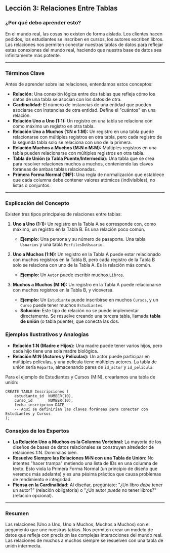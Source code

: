 ## Lección 3: Relaciones Entre Tablas

### ¿Por qué debo aprender esto?
En el mundo real, las cosas no existen de forma aislada. Los clientes hacen pedidos, los estudiantes se inscriben en cursos, los autores escriben libros. Las relaciones nos permiten conectar nuestras tablas de datos para reflejar estas conexiones del mundo real, haciendo que nuestra base de datos sea infinitamente más potente.

---

### Términos Clave

Antes de aprender sobre las relaciones, entendamos estos conceptos:

- **Relación:** Una conexión lógica entre dos tablas que refleja cómo los datos de una tabla se asocian con los datos de otra.
- **Cardinalidad:** El número de instancias de una entidad que pueden asociarse con instancias de otra entidad. Define el "cuántos" en una relación.
- **Relación Uno a Uno (1:1):** Un registro en una tabla se relaciona con como máximo un registro en otra tabla.
- **Relación Uno a Muchos (1:N o 1:M):** Un registro en una tabla puede relacionarse con múltiples registros en otra tabla, pero cada registro de la segunda tabla solo se relaciona con uno de la primera.
- **Relación Muchos a Muchos (M:N o M:M):** Múltiples registros en una tabla pueden relacionarse con múltiples registros en otra tabla.
- **Tabla de Unión (o Tabla Puente/Intermedia):** Una tabla que se crea para resolver relaciones muchos a muchos, conteniendo las claves foráneas de ambas tablas relacionadas.
- **Primera Forma Normal (1NF):** Una regla de normalización que establece que cada columna debe contener valores atómicos (indivisibles), no listas o conjuntos.

---

### Explicación del Concepto
Existen tres tipos principales de relaciones entre tablas:

1.  **Uno a Uno (1:1):** Un registro en la Tabla A se corresponde con, como máximo, un registro en la Tabla B. Es una relación poco común.
    *   **Ejemplo:** Una persona y su número de pasaporte. Una tabla `Usuarios` y una tabla `PerfilesDeUsuario`.

2.  **Uno a Muchos (1:N):** Un registro en la Tabla A puede estar relacionado con muchos registros en la Tabla B, pero cada registro de la Tabla B solo se relaciona con uno de la Tabla A. Es la relación más común.
    *   **Ejemplo:** Un `Autor` puede escribir muchos `Libros`.

3.  **Muchos a Muchos (M:N):** Un registro en la Tabla A puede relacionarse con muchos registros en la Tabla B, y viceversa.
    *   **Ejemplo:** Un `Estudiante` puede inscribirse en muchos `Cursos`, y un `Curso` puede tener muchos `Estudiantes`.
    *   **Solución:** Este tipo de relación no se puede implementar directamente. Se resuelve creando una tercera tabla, llamada **tabla de unión** (o tabla puente), que conecta las dos.

### Ejemplos Ilustrativos y Analogías
*   **Relación 1:N (Madre e Hijos):** Una madre puede tener varios hijos, pero cada hijo tiene una sola madre biológica.
*   **Relación M:N (Actores y Películas):** Un actor puede participar en múltiples películas, y una película tiene múltiples actores. La tabla de unión sería `Reparto`, almacenando pares de `id_actor` y `id_pelicula`.

Para el ejemplo de Estudiantes y Cursos (M:N), crearíamos una tabla de unión:
```oracle
CREATE TABLE Inscripciones (
    estudiante_id  NUMBER(10),
    curso_id       NUMBER(10),
    fecha_inscripcion DATE
    -- Aquí se definirían las claves foráneas para conectar con Estudiantes y Cursos
);
```

### Consejos de los Expertos
*   **La Relación Uno a Muchos es la Columna Vertebral:** La mayoría de los diseños de bases de datos relacionales se construyen alrededor de relaciones 1:N. Domínalas bien.
*   **Resuelve Siempre las Relaciones M:N con una Tabla de Unión:** No intentes "hacer trampa" metiendo una lista de IDs en una columna de texto. Esto viola la Primera Forma Normal (un principio de diseño que veremos más adelante) y es una pésima práctica que causa problemas de rendimiento e integridad.
*   **Piensa en la Cardinalidad:** Al diseñar, pregúntate: "¿Un libro *debe* tener un autor?" (relación obligatoria) o "¿Un autor *puede* no tener libros?" (relación opcional).

---

### Resumen
Las relaciones (Uno a Uno, Uno a Muchos, Muchos a Muchos) son el pegamento que une nuestras tablas. Nos permiten crear un modelo de datos que refleja con precisión las complejas interacciones del mundo real. Las relaciones de muchos a muchos siempre se resuelven con una tabla de unión intermedia.

